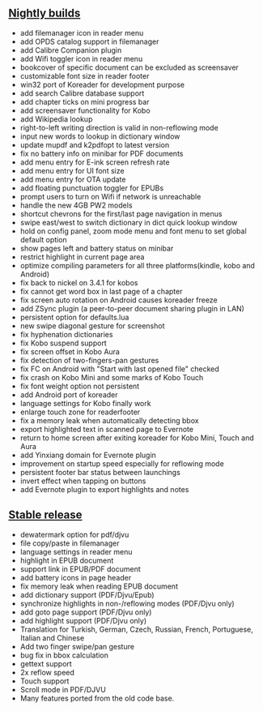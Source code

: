 ## [Nightly builds](https://github.com/koreader/koreader/releases)
* add filemanager icon in reader menu
* add OPDS catalog support in filemanager
* add Calibre Companion plugin
* add Wifi toggler icon in reader menu
* bookcover of specific document can be excluded as screensaver
* customizable font size in reader footer
* win32 port of Koreader for development purpose
* add search Calibre database support
* add chapter ticks on mini progress bar
* add screensaver functionality for Kobo
* add Wikipedia lookup
* right-to-left writing direction is valid in non-reflowing mode
* input new words to lookup in dictionary window
* update mupdf and k2pdfopt to latest version
* fix no battery info on minibar for PDF documents
* add menu entry for E-ink screen refresh rate
* add menu entry for UI font size
* add menu entry for OTA update
* add floating punctuation toggler for EPUBs
* prompt users to turn on Wifi if network is unreachable
* handle the new 4GB PW2 models
* shortcut chevrons for the first/last page navigation in menus
* swipe east/west to switch dictionary in dict quick lookup window
* hold on config panel, zoom mode menu and font menu to set global default option
* show pages left and battery status on minibar
* restrict highlight in current page area
* optimize compiling parameters for all three platforms(kindle, kobo and Android)
* fix back to nickel on 3.4.1 for kobos
* fix cannot get word box in last page of a chapter
* fix screen auto rotation on Android causes koreader freeze
* add ZSync plugin (a peer-to-peer document sharing plugin in LAN)
* persistent option for defaults.lua
* new swipe diagonal gesture for screenshot
* fix hyphenation dictionaries
* fix Kobo suspend support
* fix screen offset in Kobo Aura
* fix detection of two-fingers-pan gestures
* fix FC on Android with "Start with last opened file" checked
* fix crash on Kobo Mini and some marks of Kobo Touch
* fix font weight option not persistent
* add Android port of koreader
* language settings for Kobo finally work
* enlarge touch zone for readerfooter
* fix a memory leak when automatically detecting bbox
* export highlighted text in scanned page to Evernote
* return to home screen after exiting koreader for Kobo Mini, Touch and Aura
* add Yinxiang domain for Evernote plugin
* improvement on startup speed especially for reflowing mode
* persistent footer bar status between launchings
* invert effect when tapping on buttons
* add Evernote plugin to export highlights and notes

## [Stable release](https://github.com/koreader/koreader/releases/tag/v2014.04-stable)
* dewatermark option for pdf/djvu
* file copy/paste in filemanager
* language settings in reader menu
* highlight in EPUB document
* support link in EPUB/PDF document
* add battery icons in page header
* fix memory leak when reading EPUB document
* add dictionary support (PDF/Djvu/Epub)
* synchronize highlights in non-/reflowing modes (PDF/Djvu only)
* add goto page support (PDF/Djvu only)
* add highlight support (PDF/Djvu only)
* Translation for Turkish, German, Czech, Russian, French, Portuguese, Italian and Chinese
* Add two finger swipe/pan gesture
* bug fix in bbox calculation
* gettext support
* 2x reflow speed
* Touch support
* Scroll mode in PDF/DJVU
* Many features ported from the old code base.